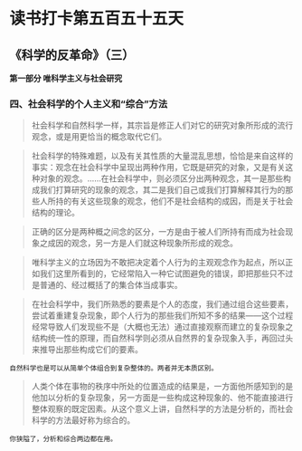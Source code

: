 # 读书打卡第五百五十五天
## 《科学的反革命》（三）

**第一部分 唯科学主义与社会研究**

### 四、社会科学的个人主义和“综合”方法

> 社会科学和自然科学一样，其宗旨是修正人们对它的研究对象所形成的流行观念，或是用更恰当的概念取代它们。

> 社会科学的特殊难题，以及有关其性质的大量混乱思想，恰恰是来自这样的事实：观念在社会科学中呈现出两种作用，它既是研究的对象，又是有关这种对象的观念。……在社会科学中，则必须区分出两种观念，其一是那些构成我们打算研究的现象的观念，其二是我们自己或我们打算解释其行为的那些人所持的有关这些现象的观念，他们不是社会结构的成因，而是关于社会结构的理论。

> 正确的区分是两种概之间念的区分，一方是由于被人们所持有而成为社会现象之成因的观念，另一方是人们就这种现象所形成的观念。

> 唯科学主义的立场因为不敢把决定着个人行为的主观观念作为起点，所以正如我们这里所看到的，它经常陷入一种它试图避免的错误，即把那些只不过是普通的、经过概括了的集合体当成事实。

> 在社会科学中，我们所熟悉的要素是个人的态度，我们通过组合这些要素，尝试着重建复杂现象，即个人行为的那些我们所知不多的结果——这个过程经常导致人们发现些不是（大概也无法）通过直接观察而建立的复杂现象之结构统一性的原理，而自然科学则必须从自然界的复杂现象入手，再回过头来推导出那些构成它们的要素。
```
自然科学也是可以从简单个体组合到复杂整体的。两者并无本质区别。
```
> 人类个体在事物的秩序中所处的位置造成的结果是，一方面他所感知到的是他加以分析的复杂现象，另一方面是一些构成这种现象的、他不能直接进行整体观察的既定因素。从这个意义上讲，自然科学的方法是分析的，而社会科学的方法最好称为综合的。
```
你狭隘了，分析和综合两边都在用。
```
> 